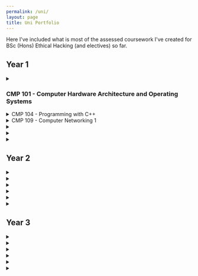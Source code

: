 ```yaml
---
permalink: /uni/
layout: page
title: Uni Portfolio
---
```


Here I've included what is most of the assessed coursework I've created for BSc (Hons) Ethical Hacking (and electives) so far. 

## Year 1

<details markdown = 1>
  <summary><h3>CMP 101 - Computer Hardware Architecture and Operating Systems</h3></summary>
  
**Description:** Introduction to the core ideas of computer architecture for students studying the subject of computing, building a mental model of the functioning of a typical computer system that can be used to reason about system (hardware/software) behaviour.

**Coursework:**
- Lab exercises:
  - Hardware Identification and System Profiling
  - Data Representation
  - Boolean Logic and Hexadecimal
  - Logic Circuit - Adders, Registers and Counters
  - Bits and PCs
  - Bit Twiddling in C++
- Integrative exercise. Create something using the provided Wemos kit. I chose to create a Morse code encoder/decoder.
- Exam

**Grade:** B+
  
</details>

<details markdown = block>
  <summary markdown = span>CMP 104 - Programming with C++</summary>

**Description:** Introduction of fundamental programming constructs within the C++ language. A problem-based approach to develop skills fundamental to all object-oriented programming languages.

**Coursework:**
- Weekly quizzes
- Coding exercises
- Project - cyber pet (a simple, interactive program that simulates taking care of a pet).

**Grade:** A+

</details>

<details markdown = block>
  <summary markdown = span>CMP 109 - Computer Networking 1</summary>

**Description:** Introduction to computer networks through an analysis of basic networking fundamentals.

**Coursework:**
- Lab exercises:
  - Wireshark HTTP
  - Wireshark FTP
  - IP Calculation
  - Cisco Packet Tracer Network
  - Python Network Programming
- Exam

**Grade:** A+
  
</details>

<details markdown = block>
  <summary></summary>
  
### CMP 102 - Software Design

**Description:** Establishes an understanding of some of the fundamental ideas of software engineering, enabling students to develop and communicate designs for small and large scale software systems.

**Coursework:**
- Portfolio:
  - Weekly quizzes
  - Coding exercies
  - Software design exercises
- Project - develop a program that simulates a 501 darts game.

**Grade:** B+

</details>

<details markdown = block>
  <summary></summary>
  
### CMP 110 - Introduction to Security

**Description:** Introduction to the issues and practicalities involved in securing computer systems and the framework within which computer security specialists would need to operate.

**Coursework:**
- Group presentation on cybersecurity laws in the UK and an another country (our group chose Russia).
- A small research project related to an topic of computer security that interests me. I chose steganography. [(Link)](https://antinatura.github.io/documents/uni/CMP110_Unit2_Report.pdf)

**Grade:** A

</details>

<details markdown = block>
  <summary></summary>
  
### ELE 019 - The Secret Life of Language

**Description:** Foundations of sociolinguistics and the connections between language, identity, and power. Examines a range of linguistic issues, including the idea of standardisation, how language is structured, and the ethics of modern communication.

**Coursework:**
- Presentation on the discourse communities in my life.
- Analysis of a piece of writing provided to me. [(Link)](https://antinatura.github.io/documents/uni/Assignment_2.pdf)

**Grade:** B+

</details>
  
## Year 2

<details markdown = block>
  <summary></summary>
  
### CMP 201 – Data Structures and Algorithms 1

**Description:** Looks at the standard data structures and algorithms that form the core of algorithmic thought in computer science, and the idea of reasoning about the behaviour and performance of a computer program.

**Coursework:**
- Weekly quizzes
- Implementation and presentation of two algorithms that solve the same problem. For the problem I chose string searching and implemented Boyer-Moore-Horspool and Rabin Karp algorithms. [(Link)](https://github.com/antinatura/CMP201)

**Grade:** A

</details>

<details markdown = block>
  <summary></summary>
  
### CMP 204 – Secure Web Development (FKA Dynamic Web Development 1) 

**Description:** Introduction to dynamic web applications, through client-side and server-side internet development.

**Coursework:**
- Quiz
- Develop a web application based around a musical band or solo artist making use of client-side and server-side dynamic content. For my artist I chose Beach House. [(Link)](https://github.com/antinatura/CMP204)

**Grade:** A+

</details>

<details markdown = block>
  <summary></summary>
  
### CMP 210 – Penetration Testing (FKA Ethical Hacking 1)

**Description:** Develops an understanding of tools used in the industry to perform security analysis of a device or a network. Introduces the methodologies of penetration testing.

**Coursework:** Perform a security test on a typical company network and report the findings. I was given a virtual network of a fictitious company and had to follow penetration testing methodology to evaluate its security. [(Link)](https://antinatura.github.io/documents/uni/CMP210_pentest_report.pdf)

**Grade:** A+

</details>

<details markdown = block>
  <summary></summary>
  
### CMP 202 – Data Structures and Algorithms 2

**Description:** Foundations of parallel programming on shared memory and GPU architectures and the design techniques underpinning parallel applications, using a range of case studies drawn from typical real-world applications.

**Coursework:**
- Weekly quizzes
- Code and present a program that demonstrates the use of CPU or GPU multithreading in C++. Using a template provided to me, I developed a multihreaded calculation of the mandelbrot set that outputs a progress bar on runtime. [(Link)](https://github.com/antinatura/CMP202)

**Grade:** A

</details>

<details markdown = block>
  <summary></summary>
  
### CMP 209 – Digital Forensics 1

**Description:** Examines the basic technology and techniques used to investigate cybercrime. A systematic approach to planning and implementing a comprehensive computer forensic investigation is introduced with a particular focus on evidence collection and the reconstruction of events therefrom.

**Coursework:** Case study group project where members of the group must undertake a forensic investigation of a computer seized under the suspicion of it containing illicit materials (in this scenario they were pictures of birds). [(Link)](https://antinatura.github.io/documents/uni/JASAN_Digital_Forensics_JohnDoeCase.pdf)

**Grade:** A+

</details>

<details markdown = block>
  <summary></summary>
  
### ELE 012 – Film and Game Genres

**Description:** Studies the cultural codes and formal content underlying the composition of popular cultural genres, as these are realised traditionally through films, and more contemporaneously through video games.

**Coursework:**
- Short report/essay about Steve Neale's argument that *genres are defined by the qualities of similarity and difference*. [(Link)](https://antinatura.github.io/documents/uni/CW1.pdf)
- Essay on how dystopia is developed in Katsuhiro Otomo's *Akira* (1988). [(Link)](https://antinatura.github.io/documents/uni/CW2.pdf)

**Grade:** A+

</details>

## Year 3

<details markdown = block>
  <summary></summary>
  
### CMP 308 – Professional Project Planning and Prototyping

**Description:** Teaches project management concepts to create a project proposal in a professional manner. Tasks student teams with project briefs drawn from industry/or research based problems. Expects full team engagement in roles by communicating effectively with project stakeholders, contributing to the planning of the project, developing artefacts or prototypes, writing associated documentation, and creating and presenting the client pitch.

**Coursework:**
- Create and present a client pitch for the project that the team was assigned. 
- Create a project proposal with a business case and project management plan that addresses in detail how the team will execute the assigned project in the follow-up module next term in CMP311 - Professional Project Development and Delivery.

**Grade:** A+

</details>

<details markdown = block>
  <summary></summary>
  
### CMP 314 – Computer Networking 2

**Description:** Analyses the ideas and concepts of how computers, mobile devices and gadgets communicate via a wide range of communications technologies with each other and other devices. This will include interactions via technologies such as Ethernet, VLANS, STP, Wireless, Routing, Subnetting, IPv6, SNMP, DHCP, DNS, Firewalls and Network Management

**Coursework:**
Company network security evaluation. I was given a Kali Linux machine connected to a network which I then had to map out and evaluate both from security and design aspects using the tools available on the provided machine. [(Link)](https://antinatura.github.io/documents/uni/CMP314_CW.pdf)

**Grade:** A

</details>

<details markdown = block>
  <summary></summary>
  
### CMP 319 – Web Application Penetration Testing

**Description:** Examines advanced techniques used by Ethical Hackers to investigate the security of web applications. 

**Coursework:** Conduct a penetration test on a web application by following an applicable methodology and document the procedure and findings. I was given a fictitious web application on which to perform a penetration test to simulate the risks from an attacker who has a valid account on the applicatioon. [(Link)](https://antinatura.github.io/documents/uni/CMP319_CW_AstleySkateshop.pdf)

**Grade:** A

</details>

<details markdown = block>
  <summary></summary>
  
### CMP 309 – Software Development for Mobile Devices

**Description:** Develops a critical understanding of software development practices used to create applications for a range of mobile devices.

**Coursework:**

**Grade:**

</details>

<details markdown = block>
  <summary></summary>
  
### CMP 311 – Professional Project Development and Delivery

**Description:** Focuses on delivering the project which was planned and conceptualised in CMP308 - Professional Project Planning and Prototyping during Term 1.

**Coursework:**

**Grade:**

</details>

<details markdown = block>
  <summary></summary>
  
### CMP 319 – Advanced Ethical Hacking

**Description:** Covers different areas of Ethical Hacking and is geared towards personal research and experimentation. The three major topics included are scripting, malware analysis and binary auditing.

**Coursework:**

**Grade:**

</details>
